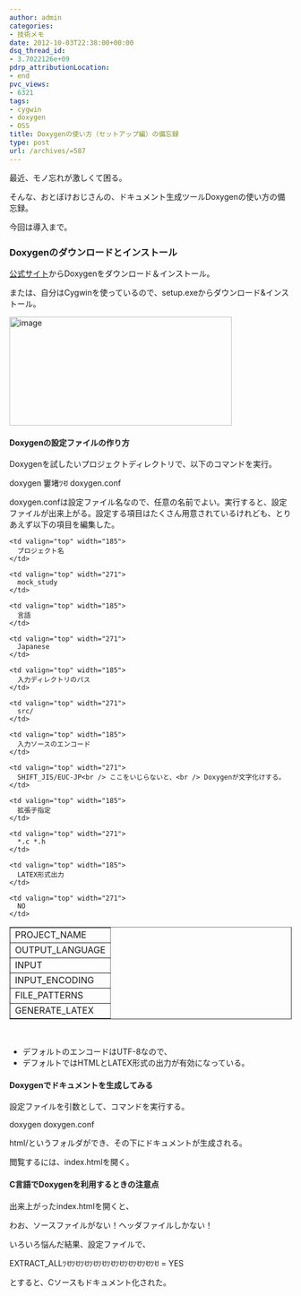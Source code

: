 ```yaml
---
author: admin
categories:
- 技術メモ
date: 2012-10-03T22:38:00+00:00
dsq_thread_id:
- 3.7022126e+09
pdrp_attributionLocation:
- end
pvc_views:
- 6321
tags:
- cygwin
- doxygen
- OSS
title: Doxygenの使い方（セットアップ編）の備忘録
type: post
url: /archives/=587
---
```


最近、モノ忘れが激しくて困る。
  
そんな、おとぼけおじさんの、ドキュメント生成ツールDoxygenの使い方の備忘録。
  
今回は導入まで。

### Doxygenのダウンロードとインストール

[公式サイト][1]からDoxygenをダウンロード＆インストール。

または、自分はCygwinを使っているので、setup.exeからダウンロード&インストール。
  
[<img style="background-image: none; padding-left: 0px; padding-right: 0px; display: inline; padding-top: 0px; border-width: 0px;" title="image" src="https://hmi-me.ciao.jp/wordpress/wp-content/uploads/image_thumb34.png" alt="image" width="397" height="194" border="0" />][2]

#### Doxygenの設定ファイルの作り方

Doxygenを試したいプロジェクトディレクトリで、以下のコマンドを実行。

doxygen 窶堵ﾂꀀ doxygen.conf

doxygen.confは設定ファイル名なので、任意の名前でよい。実行すると、設定ファイルが出来上がる。設定する項目はたくさん用意されているけれども、とりあえず以下の項目を編集した。

<table width="591" border="1" cellspacing="0" cellpadding="2">
  <tr>
    <td valign="top" width="133">
      PROJECT_NAME
    </td>
    
    <td valign="top" width="185">
      プロジェクト名
    </td>
    
    <td valign="top" width="271">
      mock_study
    </td>
  </tr>
  
  <tr>
    <td valign="top" width="133">
      OUTPUT_LANGUAGE
    </td>
    
    <td valign="top" width="185">
      言語
    </td>
    
    <td valign="top" width="271">
      Japanese
    </td>
  </tr>
  
  <tr>
    <td valign="top" width="133">
      INPUT
    </td>
    
    <td valign="top" width="185">
      入力ディレクトリのパス
    </td>
    
    <td valign="top" width="271">
      src/
    </td>
  </tr>
  
  <tr>
    <td valign="top" width="133">
      INPUT_ENCODING
    </td>
    
    <td valign="top" width="185">
      入力ソースのエンコード
    </td>
    
    <td valign="top" width="271">
      SHIFT_JIS/EUC-JP<br /> ここをいじらないと、<br /> Doxygenが文字化けする。
    </td>
  </tr>
  
  <tr>
    <td valign="top" width="133">
      FILE_PATTERNS
    </td>
    
    <td valign="top" width="185">
      拡張子指定
    </td>
    
    <td valign="top" width="271">
      *.c *.h
    </td>
  </tr>
  
  <tr>
    <td valign="top" width="133">
      GENERATE_LATEX
    </td>
    
    <td valign="top" width="185">
      LATEX形式出力
    </td>
    
    <td valign="top" width="271">
      NO
    </td>
  </tr>
</table>

&nbsp;

  * デフォルトのエンコードはUTF-8なので、
  * デフォルトではHTMLとLATEX形式の出力が有効になっている。

#### Doxygenでドキュメントを生成してみる

設定ファイルを引数として、コマンドを実行する。

doxygen doxygen.conf

html/というフォルダができ、その下にドキュメントが生成される。
  
閲覧するには、index.htmlを開く。

#### C言語でDoxygenを利用するときの注意点

出来上がったindex.htmlを開くと、
  
わお、ソースファイルがない！ヘッダファイルしかない！

いろいろ悩んだ結果、設定ファイルで、

EXTRACT_ALLﾂꀀﾂꀀﾂꀀﾂꀀﾂꀀﾂꀀﾂꀀﾂꀀﾂꀀﾂꀀﾂꀀ = YES

とすると、Cソースもドキュメント化された。

<div id="fastlookup_top">
</div>

 [1]: https://www.doxygen.jp/
 [2]: https://hmi-me.ciao.jp/wordpress/wp-content/uploads/image34.png